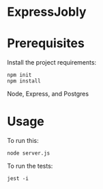 # ExpressJobly

# Prerequisites

Install the project requirements:
```
npm init
npm install
```

Node, Express, and Postgres


# Usage

To run this:

    node server.js
    
To run the tests:

    jest -i
